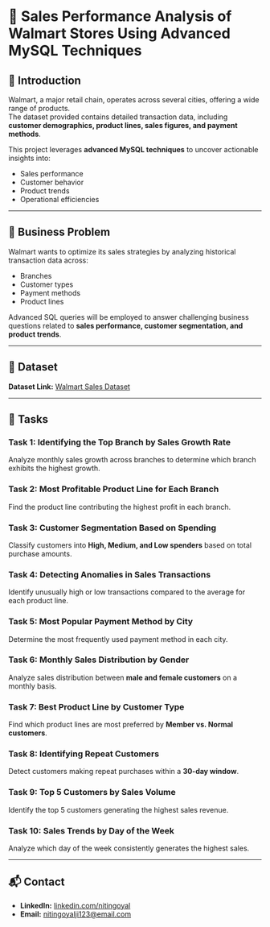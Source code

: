 # 🛒 Sales Performance Analysis of Walmart Stores Using Advanced MySQL Techniques  

## 📌 Introduction  
Walmart, a major retail chain, operates across several cities, offering a wide range of products.  
The dataset provided contains detailed transaction data, including **customer demographics, product lines, sales figures, and payment methods**.  

This project leverages **advanced MySQL techniques** to uncover actionable insights into:  
- Sales performance  
- Customer behavior  
- Product trends  
- Operational efficiencies  

---

## 🎯 Business Problem  
Walmart wants to optimize its sales strategies by analyzing historical transaction data across:  
- Branches  
- Customer types  
- Payment methods  
- Product lines  

Advanced SQL queries will be employed to answer challenging business questions related to **sales performance, customer segmentation, and product trends**.  

---

## 📂 Dataset  
**Dataset Link:** [Walmart Sales Dataset](https://drive.google.com/file/d/1Ud4haQtPZVSEFKiRyP3VPoAWxsgotfvv/view?usp=sharing)  

---

## 📝 Tasks  

### Task 1: Identifying the Top Branch by Sales Growth Rate 
Analyze monthly sales growth across branches to determine which branch exhibits the highest growth.  

### Task 2: Most Profitable Product Line for Each Branch  
Find the product line contributing the highest profit in each branch.  

### Task 3: Customer Segmentation Based on Spending  
Classify customers into **High, Medium, and Low spenders** based on total purchase amounts.  

### Task 4: Detecting Anomalies in Sales Transactions  
Identify unusually high or low transactions compared to the average for each product line.  

### Task 5: Most Popular Payment Method by City 
Determine the most frequently used payment method in each city.  

### Task 6: Monthly Sales Distribution by Gender 
Analyze sales distribution between **male and female customers** on a monthly basis.  

### Task 7: Best Product Line by Customer Type  
Find which product lines are most preferred by **Member vs. Normal customers**.  

### Task 8: Identifying Repeat Customers  
Detect customers making repeat purchases within a **30-day window**.  

### Task 9: Top 5 Customers by Sales Volume  
Identify the top 5 customers generating the highest sales revenue.  

### Task 10: Sales Trends by Day of the Week 
Analyze which day of the week consistently generates the highest sales.  

---

## 📬 Contact  
- **LinkedIn:** [linkedin.com/nitingoyal](https://www.linkedin.com/in/goyal-nitin1/)  
- **Email:** nitingoyalji123@email.com 
